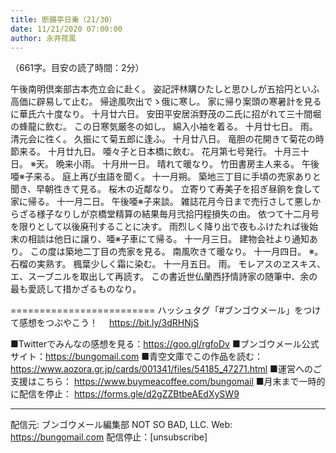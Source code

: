 ```yaml
---
title: 断腸亭日乗（21/30）
date: 11/21/2020 07:00:00
author: 永井荷風
---
```


（661字。目安の読了時間：2分）

午後南明倶楽部古本売立会に赴く。
姿記評林購ひたしと思ひしが五拾円といふ高価に辟易して止む。
帰途風吹出でゝ俄に寒し。
家に帰り案頭の寒暑計を見るに華氏六十度なり。
十月廿六日。
安田平安居浜野茂の二氏に招がれて三十間堀の蜂龍に飲む。
この日寒気厳冬の如し。
綿入小袖を着る。
十月廿七日。
雨。
清元会に徃く。
久振にて菊五郎に逢ふ。
十月廿八日。
竜胆の花開きて菊花の時節来る。
十月廿九日。
唖々子と日本橋に飲む。
花月第七号発行。
十月三十日。
※天。
晩来小雨。
十月卅一日。
晴れて暖なり。
竹田書房主人来る。
午後唖※子来る。
庭上再び虫語を聞く。
十一月朔。
築地三丁目に手頃の売家ありと聞き、早朝徃きて見る。
桜木の近鄰なり。
立寄りて寿美子を招ぎ昼餉を食して家に帰る。
十一月二日。
午後唖※子来談。
雑誌花月今日まで売行さして悪しからざる様子なりしが京橋堂精算の結果毎月弐拾円程損失の由。
依つて十二月号を限りとして以後廃刊することに决す。
雨烈しく降り出で夜もふけたれば後始末の相談は他日に譲り、唖※子車にて帰る。
十一月三日。
建物会社より通知あり。
この度は築地二丁目の売家を見る。
南風吹きて暖なり。
十一月四日。
※。
石榴の実熟す。
楓葉少しく霜に染む。
十一月五日。
雨。
モレアスのヱスキス、エ、スーブニルを取出して再読す。
この書近世仏蘭西抒情詩家の随筆中、余の最も愛読して措かざるものなり。

=========================
ハッシュタグ「#ブンゴウメール」をつけて感想をつぶやこう！　
https://bit.ly/3dRHNjS

■Twitterでみんなの感想を見る：https://goo.gl/rgfoDv
■ブンゴウメール公式サイト：https://bungomail.com
■青空文庫でこの作品を読む：https://www.aozora.gr.jp/cards/001341/files/54185_47271.html
■運営へのご支援はこちら： https://www.buymeacoffee.com/bungomail
■月末まで一時的に配信を停止： https://forms.gle/d2gZZBtbeAEdXySW9

-------
配信元: ブンゴウメール編集部
NOT SO BAD, LLC.
Web: https://bungomail.com
配信停止：[unsubscribe]

